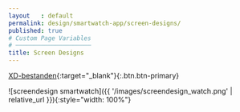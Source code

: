 ```yaml
---
layout   : default
permalink: design/smartwatch-app/screen-designs/
published: true
# Custom Page Variables
# ─────────────────────
title: Screen Designs
---
```


[XD-bestanden](https://xd.adobe.com/view/b43d38a9-635a-44d7-6a22-993fffd4aaab-c20c/){:target="_blank"}{:.btn.btn-primary}

![screendesign smartwatch]({{ '/images/screendesign_watch.png' | relative_url }}){:style="width: 100%"}